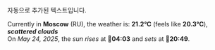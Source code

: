 
자동으로 추가된 텍스트입니다.

<!--START_SECTION:weather:moscow-->
Currently in **Moscow** (RU), the weather is: **21.2°C** (feels like **20.3°C**), ***scattered clouds***<br/>
On *May 24, 2025*, the *sun rises* at 🌅**04:03** and *sets* at 🌇**20:49**.
<!--END_SECTION:weather-->
